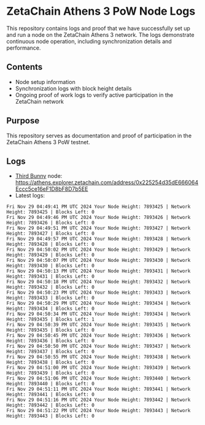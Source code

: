 # ZetaChain Athens 3 PoW Node Logs
This repository contains logs and proof that we have successfully set up and run a node on the ZetaChain Athens 3 network. The logs demonstrate continuous node operation, including synchronization details and performance.

## Contents
- Node setup information
- Synchronization logs with block height details
- Ongoing proof of work logs to verify active participation in the ZetaChain network

## Purpose
This repository serves as documentation and proof of participation in the ZetaChain Athens 3 PoW testnet.

## Logs

- [Third Bunny](https://thirdbunny.xyz/) node: https://athens.explorer.zetachain.com/address/0x225254d35dE666064Eccc5ce16eF1D8bF8D7b5EE
- Latest logs:
```
Fri Nov 29 04:49:41 PM UTC 2024 Your Node Height: 7893425 | Network Height: 7893425 | Blocks Left: 0
Fri Nov 29 04:49:46 PM UTC 2024 Your Node Height: 7893426 | Network Height: 7893426 | Blocks Left: 0
Fri Nov 29 04:49:51 PM UTC 2024 Your Node Height: 7893427 | Network Height: 7893427 | Blocks Left: 0
Fri Nov 29 04:49:57 PM UTC 2024 Your Node Height: 7893428 | Network Height: 7893428 | Blocks Left: 0
Fri Nov 29 04:50:02 PM UTC 2024 Your Node Height: 7893429 | Network Height: 7893429 | Blocks Left: 0
Fri Nov 29 04:50:07 PM UTC 2024 Your Node Height: 7893430 | Network Height: 7893430 | Blocks Left: 0
Fri Nov 29 04:50:13 PM UTC 2024 Your Node Height: 7893431 | Network Height: 7893431 | Blocks Left: 0
Fri Nov 29 04:50:18 PM UTC 2024 Your Node Height: 7893432 | Network Height: 7893432 | Blocks Left: 0
Fri Nov 29 04:50:23 PM UTC 2024 Your Node Height: 7893433 | Network Height: 7893433 | Blocks Left: 0
Fri Nov 29 04:50:29 PM UTC 2024 Your Node Height: 7893434 | Network Height: 7893434 | Blocks Left: 0
Fri Nov 29 04:50:34 PM UTC 2024 Your Node Height: 7893434 | Network Height: 7893435 | Blocks Left: 1
Fri Nov 29 04:50:39 PM UTC 2024 Your Node Height: 7893435 | Network Height: 7893435 | Blocks Left: 0
Fri Nov 29 04:50:45 PM UTC 2024 Your Node Height: 7893436 | Network Height: 7893436 | Blocks Left: 0
Fri Nov 29 04:50:50 PM UTC 2024 Your Node Height: 7893437 | Network Height: 7893437 | Blocks Left: 0
Fri Nov 29 04:50:55 PM UTC 2024 Your Node Height: 7893438 | Network Height: 7893438 | Blocks Left: 0
Fri Nov 29 04:51:00 PM UTC 2024 Your Node Height: 7893439 | Network Height: 7893439 | Blocks Left: 0
Fri Nov 29 04:51:06 PM UTC 2024 Your Node Height: 7893440 | Network Height: 7893440 | Blocks Left: 0
Fri Nov 29 04:51:11 PM UTC 2024 Your Node Height: 7893441 | Network Height: 7893441 | Blocks Left: 0
Fri Nov 29 04:51:16 PM UTC 2024 Your Node Height: 7893442 | Network Height: 7893442 | Blocks Left: 0
Fri Nov 29 04:51:22 PM UTC 2024 Your Node Height: 7893443 | Network Height: 7893443 | Blocks Left: 0
```

